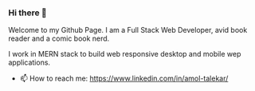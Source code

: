 ### Hi there 👋
Welcome to my Github Page. I am a Full Stack Web Developer, avid book reader and a comic book nerd. 

I work in MERN stack to build web responsive desktop and mobile wep applications. 




- 📫 How to reach me: https://www.linkedin.com/in/amol-talekar/

